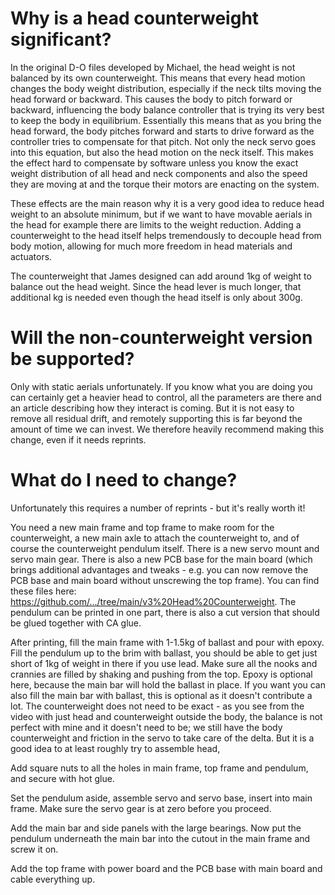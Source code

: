 # Why is a head counterweight significant?

In the original D-O files developed by Michael, the head weight is not balanced by its own counterweight. This means that every head motion changes the body weight distribution, especially if the neck tilts moving the head forward or backward. This causes the body to pitch forward or backward, influencing the body balance controller that is trying its very best to keep the body in equilibrium. Essentially this means that as you bring the head forward, the body pitches forward and starts to drive forward as the controller tries to compensate for that pitch. Not only the neck servo goes into this equation, but also the head motion on the neck itself. This makes the effect hard to compensate by software unless you know the exact weight distribution of all head and neck components and also the speed they are moving at and the torque their motors are enacting on the system.

These effects are the main reason why it is a very good idea to reduce head weight to an absolute minimum, but if we want to have movable aerials in the head for example there are limits to the weight reduction. Adding a counterweight to the head itself helps tremendously to decouple head from body motion, allowing for much more freedom in head materials and actuators.

The counterweight that James designed can add around 1kg of weight to balance out the head weight. Since the head lever is much longer, that additional kg is needed even though the head itself is only about 300g.

# Will the non-counterweight version be supported?

Only with static aerials unfortunately. If you know what you are doing you can certainly get a heavier head to control, all the parameters are there and an article describing how they interact is coming. But it is not easy to remove all residual drift, and remotely supporting this is far beyond the amount of time we can invest. We therefore heavily recommend making this change, even if it needs reprints.

# What do I need to change?

Unfortunately this requires a number of reprints - but it's really worth it!

You need a new main frame and top frame to make room for the counterweight, a new main axle to attach the counterweight to, and of course the counterweight pendulum itself. There is a new servo mount and servo main gear. There is also a new PCB base for the main board (which brings additional advantages and tweaks - e.g. you can now remove the PCB base and main board without unscrewing the top frame). You can find these files here: https://github.com/.../tree/main/v3%20Head%20Counterweight. The pendulum can be printed in one part, there is also a cut version that should be glued together with CA glue.

After printing, fill the main frame with 1-1.5kg of ballast and pour with epoxy. Fill the pendulum up to the brim with ballast, you should be able to get just short of 1kg of weight in there if you use lead. Make sure all the nooks and crannies are filled by shaking and pushing from the top. Epoxy is optional here, because the main bar will hold the ballast in place. If you want you can also fill the main bar with ballast, this is optional as it doesn't contribute a lot. The counterweight does not need to be exact - as you see from the video with just head and counterweight outside the body, the balance is not perfect with mine and it doesn't need to be; we still have the body counterweight and friction in the servo to take care of the delta. But it is a good idea to at least roughly try to assemble head,

Add square nuts to all the holes in main frame, top frame and pendulum, and secure with hot glue.

Set the pendulum aside, assemble servo and servo base, insert into main frame. Make sure the servo gear is at zero before you proceed.

Add the main bar and side panels with the large bearings. Now put the pendulum underneath the main bar into the cutout in the main frame and screw it on.

Add the top frame with power board and the PCB base with main board and cable everything up.